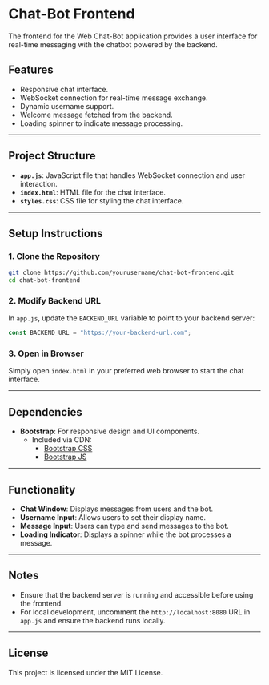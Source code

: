 # Chat-Bot Frontend

The frontend for the Web Chat-Bot application provides a user interface for real-time messaging with the chatbot powered by the backend.

## Features

- Responsive chat interface.
- WebSocket connection for real-time message exchange.
- Dynamic username support.
- Welcome message fetched from the backend.
- Loading spinner to indicate message processing.

---

## Project Structure

- **`app.js`**: JavaScript file that handles WebSocket connection and user interaction.
- **`index.html`**: HTML file for the chat interface.
- **`styles.css`**: CSS file for styling the chat interface.

---

## Setup Instructions

### 1. Clone the Repository

```bash
git clone https://github.com/yourusername/chat-bot-frontend.git
cd chat-bot-frontend
```

### 2. Modify Backend URL

In `app.js`, update the `BACKEND_URL` variable to point to your backend server:

```javascript
const BACKEND_URL = "https://your-backend-url.com";
```

### 3. Open in Browser

Simply open `index.html` in your preferred web browser to start the chat interface.

---

## Dependencies

- **Bootstrap**: For responsive design and UI components.
  - Included via CDN:
    - [Bootstrap CSS](https://cdn.jsdelivr.net/npm/bootstrap@5.3.0/dist/css/bootstrap.min.css)
    - [Bootstrap JS](https://cdn.jsdelivr.net/npm/bootstrap@5.3.0/dist/js/bootstrap.bundle.min.js)

---

## Functionality

- **Chat Window**: Displays messages from users and the bot.
- **Username Input**: Allows users to set their display name.
- **Message Input**: Users can type and send messages to the bot.
- **Loading Indicator**: Displays a spinner while the bot processes a message.

---

## Notes

- Ensure that the backend server is running and accessible before using the frontend.
- For local development, uncomment the `http://localhost:8080` URL in `app.js` and ensure the backend runs locally.

---

## License

This project is licensed under the MIT License.
